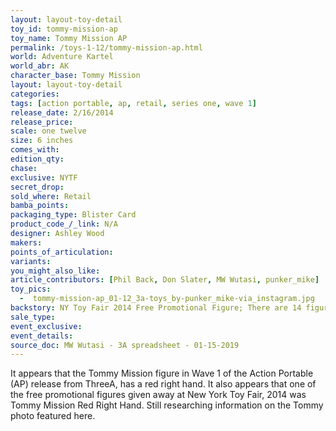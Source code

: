 ```yaml
---
layout: layout-toy-detail 
toy_id: tommy-mission-ap
toy_name: Tommy Mission AP
permalink: /toys-1-12/tommy-mission-ap.html
world: Adventure Kartel
world_abr: AK
character_base: Tommy Mission
layout: layout-toy-detail
categories: 
tags: [action portable, ap, retail, series one, wave 1]
release_date: 2/16/2014
release_price: 
scale: one twelve
size: 6 inches
comes_with: 
edition_qty: 
chase: 
exclusive: NYTF
secret_drop: 
sold_where: Retail
bamba_points: 
packaging_type: Blister Card
product_code_/_link: N/A
designer: Ashley Wood
makers: 
points_of_articulation: 
variants: 
you_might_also_like: 
article_contributors: [Phil Back, Don Slater, MW Wutasi, punker_mike]
toy_pics: 
  -  tommy-mission-ap_01-12_3a-toys_by-punker_mike-via_instagram.jpg
backstory: NY Toy Fair 2014 Free Promotional Figure; There are 14 figures in the Action Portable Series 1 set - Red Right Hand Tommy, Little Shadow (Shadow MK2 version), Cherry Bomb, Shit Got Real JC (Open Pale Style SGR JC version), Shit Got Real JC (Pale as Fuck SGR JC version), Bleak Mission, Merde Mission (Original version - dark jacket, black 3A logo shirt, fur lined hood), Merde Mission (Cold version - light jacket, blue pullover, fur lined hood), Golden Dolphin, Soy Dolphin (black), Removalist Zomb 01 (white), Removalist Zomb 02 (black), Johnson Ankou (orange boilersuit), Junglevet Ankou (camo).
sale_type: 
event_exclusive: 
event_details: 
source_doc: MW Wutasi - 3A spreadsheet - 01-15-2019
---
```

It appears that the Tommy Mission figure in Wave 1 of the Action Portable (AP) release from ThreeA, has a red right hand. It also appears that one of the free promotional figures given away at New York Toy Fair, 2014 was Tommy Mission Red Right Hand. Still researching information on the Tommy photo featured here.